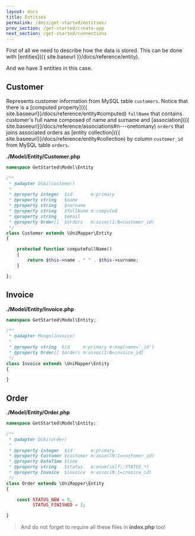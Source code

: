 ```yaml
---
layout: docs
title: Entities
permalink: /docs/get-started/entities/
prev_section: /get-started/create-app
next_section: /get-started/connections
---
```


First of all we need to describe how the data is stored. This can be done with [entities]({{ site.baseurl }}/docs/reference/entity).

And we have 3 entities in this case.

## Customer

Represents customer information from MySQL table `customers`. Notice that there is
a [computed property]({{ site.baseeurl}}/docs/reference/entity#computed) `fullName`
that contains customer's full name composed of name and surname and
[association]({{ site.baseeurl}}/docs/reference/associations#n---onetomany)
`orders` that joins associated orders as [entity collection]({{ site.baseeurl}}/docs/reference/entity#collection) by column `customer_id` from MySQL table `orders`.

**./Model/Entity/Customer.php**

~~~ php
namespace GetStarted\Model\Entity

/**
 * @adapter Dibi(customer)
 *
 * @property integer  $id       m:primary
 * @property string   $name
 * @property string   $surname
 * @property string   $fullName m:computed
 * @property string   $email
 * @property Order[]  $orders   m:assoc(1:N=customer_id)
 */
class Customer extends \UniMapper\Entity
{

    protected function computeFullName()
    {
        return $this->name . " " . $this->surname;
    }

};
~~~

## Invoice

**./Model/Entity/Invoice.php**

~~~ php
namespace GetStarted\Model\Entity;

/**
 * @adapter Mongo(invoice)
 *
 * @property string  $id     m:primary m:map(name='_id')
 * @property Order[] $orders m:assoc(1:N=invoice_id)
 */
class Invoice extends \UniMapper\Entity
{

}
~~~

## Order

**./Model/Entity/Order.php**

~~~ php
namespace GetStarted\Model\Entity;

/**
 * @adapter Dibi(order)
 *
 * @property integer  $id       m:primary
 * @property Customer $customer m:assoc(N:1=customer_id)
 * @property DateTime $time
 * @property string   $status   m:enum(self::STATUS_*)
 * @property Invoice  $invoice  m:assoc(N:1=invoice_id)
 */
class Order extends \UniMapper\Entity
{

    const STATUS_NEW = 0,
          STATUS_FINISHED = 1;

}
~~~

> And do not forget to require all these files in **index.php** too!